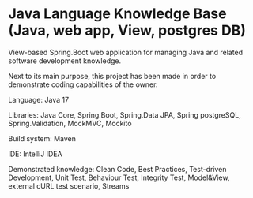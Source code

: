 # Java Language Knowledge Base (Java, web app, View, postgres DB)
<p>View-based Spring.Boot web application for managing Java and related software development knowledge.</p>
<p>Next to its main purpose, this project has been made in order to demonstrate coding capabilities of the owner.</p>
<p>Language: Java 17</p>
<p>Libraries: Java Core, Spring.Boot, Spring.Data JPA, Spring postgreSQL, Spring.Validation, MockMVC, Mockito</p>
<p>Build system: Maven</p>
<p>IDE: IntelliJ IDEA</p>
<p>Demonstrated knowledge: Clean Code, Best Practices, Test-driven Development, Unit Test, Behaviour Test, Integrity Test, Model&View, external cURL test scenario, Streams</p>
